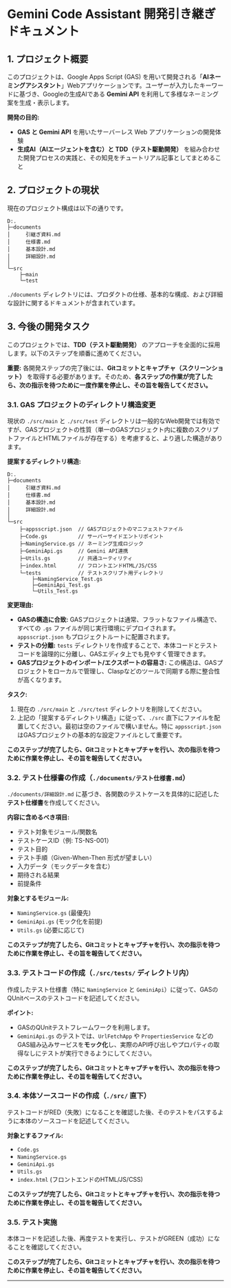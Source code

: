 # Gemini Code Assistant 開発引き継ぎドキュメント

## 1\. プロジェクト概要

このプロジェクトは、Google Apps Script (GAS) を用いて開発される「**AIネーミングアシスタント**」Webアプリケーションです。ユーザーが入力したキーワードに基づき、Googleの生成AIである **Gemini API** を利用して多様なネーミング案を生成・表示します。

**開発の目的:**

  * **GAS と Gemini API** を用いたサーバーレス Web アプリケーションの開発体験
  * **生成AI（AIエージェントを含む）と TDD（テスト駆動開発）** を組み合わせた開発プロセスの実践と、その知見をチュートリアル記事としてまとめること

## 2\. プロジェクトの現状

現在のプロジェクト構成は以下の通りです。

```
D:.
├─documents
│     引継ぎ資料.md
│     仕様書.md
│     基本設計.md
│     詳細設計.md
│
└─src
    ├─main
    └─test
```

`./documents` ディレクトリには、プロダクトの仕様、基本的な構成、および詳細な設計に関するドキュメントが含まれています。

## 3\. 今後の開発タスク

このプロジェクトでは、**TDD（テスト駆動開発）** のアプローチを全面的に採用します。以下のステップを順番に進めてください。

**重要:** 各開発ステップの完了後には、**Gitコミットとキャプチャ（スクリーンショット）** を取得する必要があります。そのため、**各ステップの作業が完了したら、次の指示を待つために一度作業を停止し、その旨を報告してください。**

### 3.1. GAS プロジェクトのディレクトリ構造変更

現状の `./src/main` と `./src/test` ディレクトリは一般的なWeb開発では有効ですが、GASプロジェクトの性質（単一のGASプロジェクト内に複数のスクリプトファイルとHTMLファイルが存在する）を考慮すると、より適した構造があります。

**提案するディレクトリ構造:**

```
D:.
├─documents
│     引継ぎ資料.md
│     仕様書.md
│     基本設計.md
│     詳細設計.md
│
└─src
    ├─appsscript.json  // GASプロジェクトのマニフェストファイル
    ├─Code.gs          // サーバーサイドエントリポイント
    ├─NamingService.gs // ネーミング生成ロジック
    ├─GeminiApi.gs     // Gemini API連携
    ├─Utils.gs         // 共通ユーティリティ
    ├─index.html       // フロントエンドHTML/JS/CSS
    └─tests            // テストスクリプト用ディレクトリ
        ├─NamingService_Test.gs
        ├─GeminiApi_Test.gs
        └─Utils_Test.gs
```

**変更理由:**

  * **GASの構造に合致:** GASプロジェクトは通常、フラットなファイル構造で、すべての `.gs` ファイルが同じ実行環境にデプロイされます。`appsscript.json` もプロジェクトルートに配置されます。
  * **テストの分離:** `tests` ディレクトリを作成することで、本体コードとテストコードを論理的に分離し、GASエディタ上でも見やすく管理できます。
  * **GASプロジェクトのインポート/エクスポートの容易さ:** この構造は、GASプロジェクトをローカルで管理し、Claspなどのツールで同期する際に整合性が高くなります。

**タスク:**

1.  現在の `./src/main` と `./src/test` ディレクトリを削除してください。
2.  上記の「提案するディレクトリ構造」に従って、`./src` 直下にファイルを配置してください。最初は空のファイルで構いません。特に `appsscript.json` はGASプロジェクトの基本的な設定ファイルとして重要です。

**このステップが完了したら、Gitコミットとキャプチャを行い、次の指示を待つために作業を停止し、その旨を報告してください。**

### 3.2. テスト仕様書の作成（`./documents/テスト仕様書.md`）

`./documents/詳細設計.md` に基づき、各関数のテストケースを具体的に記述した**テスト仕様書**を作成してください。

**内容に含めるべき項目:**

  * テスト対象モジュール/関数名
  * テストケースID（例: TS-NS-001）
  * テスト目的
  * テスト手順（Given-When-Then 形式が望ましい）
  * 入力データ（モックデータを含む）
  * 期待される結果
  * 前提条件

**対象とするモジュール:**

  * `NamingService.gs` (最優先)
  * `GeminiApi.gs` (モック化を前提)
  * `Utils.gs` (必要に応じて)

**このステップが完了したら、Gitコミットとキャプチャを行い、次の指示を待つために作業を停止し、その旨を報告してください。**

### 3.3. テストコードの作成（`./src/tests/` ディレクトリ内）

作成したテスト仕様書（特に `NamingService` と `GeminiApi`）に従って、GASのQUnitベースのテストコードを記述してください。

**ポイント:**

  * GASのQUnitテストフレームワークを利用します。
  * `GeminiApi.gs` のテストでは、`UrlFetchApp` や `PropertiesService` などのGAS組み込みサービスを**モック化**し、実際のAPI呼び出しやプロパティの取得なしにテストが実行できるようにしてください。

**このステップが完了したら、Gitコミットとキャプチャを行い、次の指示を待つために作業を停止し、その旨を報告してください。**

### 3.4. 本体ソースコードの作成（`./src/` 直下）

テストコードがRED（失敗）になることを確認した後、そのテストをパスするように本体のソースコードを記述してください。

**対象とするファイル:**

  * `Code.gs`
  * `NamingService.gs`
  * `GeminiApi.gs`
  * `Utils.gs`
  * `index.html` (フロントエンドのHTML/JS/CSS)

**このステップが完了したら、Gitコミットとキャプチャを行い、次の指示を待つために作業を停止し、その旨を報告してください。**

### 3.5. テスト実施

本体コードを記述した後、再度テストを実行し、テストがGREEN（成功）になることを確認してください。

**このステップが完了したら、Gitコミットとキャプチャを行い、次の指示を待つために作業を停止し、その旨を報告してください。**

-----